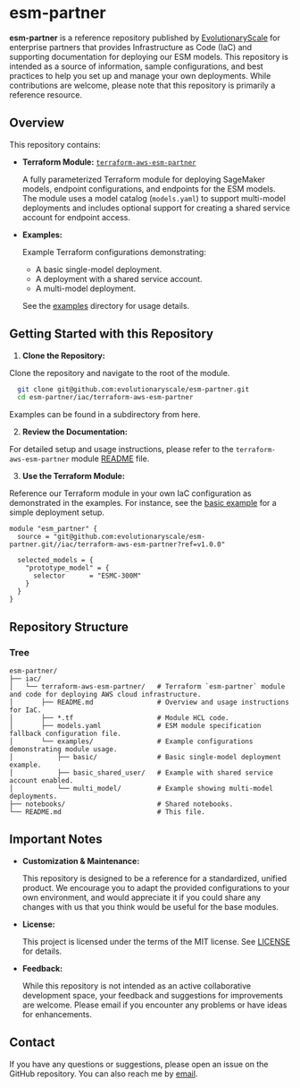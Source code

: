 # esm-partner

**esm-partner** is a reference repository published by [EvolutionaryScale](https://www.evolutionaryscale.ai/) for enterprise partners that provides Infrastructure as Code (IaC) and supporting documentation for deploying our ESM models. This repository is intended as a source of information, sample configurations, and best practices to help you set up and manage your own deployments. While contributions are welcome, please note that this repository is primarily a reference resource.

## Overview

This repository contains:

- **Terraform Module:**  [`terraform-aws-esm-partner`](./iac/terraform-aws-esm-partner)

  A fully parameterized Terraform module for deploying SageMaker models, endpoint configurations, and endpoints for the ESM models. The module uses a model catalog (`models.yaml`) to support multi-model deployments and includes optional support for creating a shared service account for endpoint access.

- **Examples:**

  Example Terraform configurations demonstrating:

  - A basic single-model deployment.
  - A deployment with a shared service account.
  - A multi-model deployment.
  
  See the [examples](./iac/terraform-aws-esm-partner/examples) directory for usage details.

## Getting Started with this Repository

1. **Clone the Repository:**

Clone the repository and navigate to the root of the module.

  ```bash
    git clone git@github.com:evolutionaryscale/esm-partner.git
    cd esm-partner/iac/terraform-aws-esm-partner
  ```

Examples can be found in a subdirectory from here.

2. **Review the Documentation:**

  For detailed setup and usage instructions, please refer to the `terraform-aws-esm-partner` module [README](./iac/terraform-aws-esm-partner/README.md) file.

3. **Use the Terraform Module:**

  Reference our Terraform module in your own IaC configuration as demonstrated in the examples. For instance, see the [basic example](./iac/terraform-aws-esm-partner/examples/basic/) for a simple deployment setup.

  ```hcl
  module "esm_partner" {
    source = "git@github.com:evolutionaryscale/esm-partner.git//iac/terraform-aws-esm-partner?ref=v1.0.0"

    selected_models = {
      "prototype_model" = {
        selector      = "ESMC-300M"
      }
    }
  }
  ```

## Repository Structure

### Tree
```
esm-partner/
├── iac/
│   └── terraform-aws-esm-partner/   # Terraform `esm-partner` module and code for deploying AWS cloud infrastructure.
│       ├── README.md                # Overview and usage instructions for IaC.
│       ├── *.tf                     # Module HCL code.
│       ├── models.yaml              # ESM module specification fallback configuration file.
│       └── examples/                # Example configurations demonstrating module usage.
│           ├── basic/               # Basic single-model deployment example.
│           ├── basic_shared_user/   # Example with shared service account enabled.
│           └── multi_model/         # Example showing multi-model deployments.
├── notebooks/                       # Shared notebooks.
└── README.md                        # This file.
```

## Important Notes

- **Customization & Maintenance:**

  This repository is designed to be a reference for a standardized, unified product. We encourage you to adapt the provided configurations to your own environment, and would appreciate it if you could share any changes with us that you think would be useful for the base modules.

- **License:**

  This project is licensed under the terms of the MIT license. See [LICENSE](./LICENSE.md) for details.

- **Feedback:**

  While this repository is not intended as an active collaborative development space, your feedback and suggestions for improvements are welcome. Please email if you encounter any problems or have ideas for enhancements.

## Contact

If you have any questions or suggestions, please open an issue on the GitHub repository. You can also reach me by [email](mailto:cram%40evolutionaryscale.ai).
